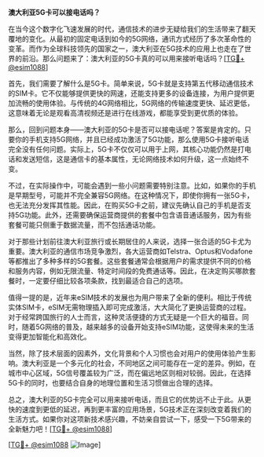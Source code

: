 **澳大利亚5G卡可以接电话吗？**

在当今这个数字化飞速发展的时代，通信技术的进步无疑给我们的生活带来了翻天覆地的变化。从最初的固定电话到如今的5G网络，通讯方式经历了多次革命性的变革。而作为全球科技领先的国家之一，澳大利亚在5G技术的应用上也走在了世界的前沿。那么问题来了：澳大利亚的5G卡真的可以用来接听电话吗？[[TG💪+ @esim1088](https://t.me/s/esim1088)]

首先，我们需要了解什么是5G卡。简单来说，5G卡就是支持第五代移动通信技术的SIM卡。它不仅能够提供更快的网速，还能支持更多的设备连接，为用户提供更加流畅的使用体验。与传统的4G网络相比，5G网络的传输速度更快、延迟更低，这意味着无论是观看高清视频还是进行在线游戏，都能享受到更优质的体验。

那么，回到问题本身——澳大利亚的5G卡是否可以接电话呢？答案是肯定的。只要你的手机支持5G网络，并且已经成功激活了5G功能，那么使用5G卡接听电话完全没有任何问题。实际上，5G卡不仅仅可以用于上网，其核心功能仍然是打电话和发送短信，这是通信卡的基本属性，无论网络技术如何升级，这一点始终不变。

不过，在实际操作中，可能会遇到一些小问题需要特别注意。比如，如果你的手机是早期型号，可能并不完全兼容5G网络。在这种情况下，即使你拥有一张5G卡，也无法充分发挥其性能。因此，在购买5G卡之前，建议先确认自己的手机是否支持5G功能。此外，还需要确保运营商提供的套餐中包含语音通话服务，因为有些套餐可能只侧重于数据流量，而不包括通话功能。

对于那些计划前往澳大利亚旅行或长期居住的人来说，选择一张合适的5G卡尤为重要。澳大利亚的通信市场竞争激烈，各大运营商如Telstra、Optus和Vodafone等都推出了多种多样的5G套餐。这些套餐通常会根据用户的需求提供不同的价格和服务内容，例如无限流量、特定时间段的免费通话等。因此，在决定购买哪款套餐时，一定要仔细比较各项条款，找到最适合自己的选项。

值得一提的是，近年来eSIM技术的发展也为用户带来了全新的便利。相比于传统实体SIM卡，eSIM无需物理插入即可完成激活，大大简化了更换运营商的过程。对于经常跨国旅行的人士而言，这种灵活便捷的方式无疑是一个巨大的福音。同时，随着5G网络的普及，越来越多的设备开始支持eSIM功能，这使得未来的生活变得更加智能化和高效化。

当然，除了技术层面的因素外，文化背景和个人习惯也会对用户的使用体验产生影响。澳大利亚是一个多元化的社会，不同地区之间可能存在一定的差异。例如，在城市中心区域，5G信号覆盖较为广泛，而在偏远地区则相对较弱。因此，在选择5G卡的同时，也要结合自身的地理位置和生活习惯做出合理的选择。

总之，澳大利亚的5G卡完全可以用来接听电话，而且它的优势远不止于此。从更快的速度到更低的延迟，再到更丰富的应用场景，5G技术正在深刻改变着我们的生活方式。如果你对这项新技术感兴趣，不妨亲自尝试一下，感受一下5G带来的全新魅力吧！[[TG💪+ @esim1088](https://t.me/s/esim1088)]

[[TG💪+ @esim1088](https://t.me/s/esim1088) ![Image](https://i.postimg.cc/4NQfJmqS/Snipaste-2025-05-13-00-14-12.png)]